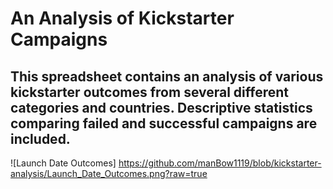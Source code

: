 # An Analysis of Kickstarter Campaigns
This spreadsheet contains an analysis of various kickstarter outcomes from several different categories and countries. Descriptive statistics comparing failed and successful campaigns are included.
---
![Launch Date Outcomes] https://github.com/manBow1119/blob/kickstarter-analysis/Launch_Date_Outcomes.png?raw=true



